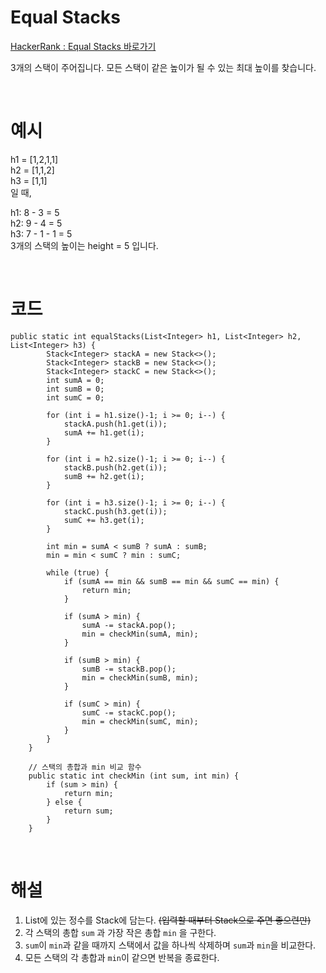 # Equal Stacks
[HackerRank : Equal Stacks 바로가기](https://www.hackerrank.com/challenges/equal-stacks/problem?isFullScreen=false)

3개의 스택이 주어집니다. 모든 스택이 같은 높이가 될 수 있는 최대 높이를 찾습니다.

<br>

# 예시
h1 = [1,2,1,1]  
h2 = [1,1,2]  
h3 = [1,1]  
일 때,  

h1: 8 - 3 = 5  
h2: 9 - 4 = 5  
h3: 7 - 1 - 1 = 5  
3개의 스택의 높이는 height = 5 입니다.

<br>

# 코드
```
public static int equalStacks(List<Integer> h1, List<Integer> h2, List<Integer> h3) {
        Stack<Integer> stackA = new Stack<>();
        Stack<Integer> stackB = new Stack<>();
        Stack<Integer> stackC = new Stack<>();
        int sumA = 0;
        int sumB = 0;
        int sumC = 0;

        for (int i = h1.size()-1; i >= 0; i--) {
            stackA.push(h1.get(i));
            sumA += h1.get(i);
        }
        
        for (int i = h2.size()-1; i >= 0; i--) {
            stackB.push(h2.get(i));
            sumB += h2.get(i);
        }
        
        for (int i = h3.size()-1; i >= 0; i--) {
            stackC.push(h3.get(i));
            sumC += h3.get(i);
        }
        
        int min = sumA < sumB ? sumA : sumB;
        min = min < sumC ? min : sumC;
        
        while (true) {
            if (sumA == min && sumB == min && sumC == min) {
                return min;
            }
            
            if (sumA > min) {
                sumA -= stackA.pop();
                min = checkMin(sumA, min);
            }
            
            if (sumB > min) {
                sumB -= stackB.pop();
                min = checkMin(sumB, min);
            }
            
            if (sumC > min) {
                sumC -= stackC.pop();
                min = checkMin(sumC, min);
            }
        }
    }
    
    // 스택의 총합과 min 비교 함수
    public static int checkMin (int sum, int min) {
        if (sum > min) {
            return min;
        } else {
            return sum;
        }
    }
```

<br>

# 해설
1. List<Integer>에 있는 정수를 Stack에 담는다. ~~(입력할 때부터 Stack으로 주면 좋으련만)~~
2. 각 스택의 총합 `sum` 과 가장 작은 총합 `min` 을 구한다.
3. `sum`이 `min`과 같을 때까지 스택에서 값을 하나씩 삭제하며 `sum`과 `min`을 비교한다.
4. 모든 스택의 각 총합과 `min`이 같으면 반복을 종료한다.